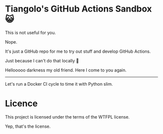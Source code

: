 # Tiangolo's GitHub Actions Sandbox 😺

This is not useful for you.

Nope.

It's just a GitHub repo for me to try out stuff and develop GitHub Actions.

Just because I can't do that locally 🤷

Hellooooo darkness my old friend. Here I come to you again.

---

Let's run a Docker CI cycle to time it with Python slim.

# Licence

This project is licensed under the terms of the WTFPL license.

Yep, that's the license.
